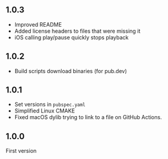 ## 1.0.3
- Improved README
- Added license headers to files that were missing it
- iOS calling play/pause quickly stops playback

## 1.0.2
- Build scripts download binaries (for pub.dev)

## 1.0.1
- Set versions in `pubspec.yaml`
- Simplified Linux CMAKE
- Fixed macOS dylib trying to link to a file on GitHub Actions.

## 1.0.0
First version